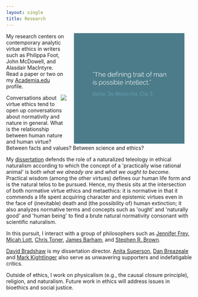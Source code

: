 ```yaml
---
layout: single
title: Research
--- 
```


<img src="/images/possibleintellect.png" alt="dante-intellect" align="right" hspace="20" height="300" width="300">

My research centers on contemporary analytic virtue ethics in writers such as Philippa Foot, John McDowell, and Alasdair MacIntyre. Read a paper or two on my [Academia.edu](https://uky.academia.edu/KeithBuhler) profile.

<a target="_blank" href="http://lsolum.typepad.com/legaltheory/2010/10/philippa-foot-1920-2010.html"> <img src="http://lsolum.typepad.com/.a/6a00d8341bf68d53ef013487f682ad970c-pi" align="right"></a>

Conversations about virtue ethics tend to open up conversations about normativity and nature in general. What is the relationship between human nature and human virtue? Between facts and values? Between science and ethics? 

My [dissertation](/phd) defends the role of a naturalized teleology in ethical naturalism according to which the concept of a 'practically wise rational animal' is both *what we already are* and *what we ought to become*. Practical wisdom (among the other virtues) defines our human life form and is the natural telos to be pursued. Hence, my thesis sits at the intersection of both normative virtue ethics and metaethics: it is normative in that it commends a life spent acquiring character and epistemic virtues even in the face of (inevitable) death and (the possibility of) human extinction; it also analyzes normative terms and concepts such as 'ought' and 'naturally good' and 'human being' to find a brute natural normativity consonant with scientific naturalism.

In this pursuit, I interact with a group of philosophers such as [Jennifer Frey](https://jennfrey.wordpress.com/), [Micah Lott](http://www.bc.edu/schools/cas/philosophy/faculty/lott.html), [Chris Toner](https://www.stthomas.edu/philosophy/faculty/christopher-h-toner.html), [James Barham](http://www.isnature.org/Bios/Barham.htm), and [Stephen R. Brown](http://old.briarcliff.edu/departments/theology/theo_new/brown.aspx). 

[David Bradshaw](https://philosophy.as.uky.edu/users/dbradsh) is my dissertation director. [Anita Superson](/https://philosophy.as.uky.edu/users/superson), [Dan Breazeale](/https://philosophy.as.uky.edu/users/breazeal) and [Mark Kightlinger](/http://law.uky.edu/directory/mark-f-kightlinger) also serve as unwavering supporters and indefatigable critics. 

Outside of ethics, I work on physicalism (e.g., the causal closure principle), religion, and naturalism. Future work in ethics will address issues in bioethics and  social justice. 


